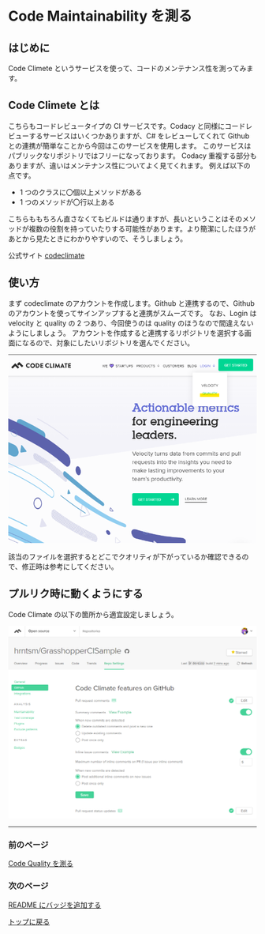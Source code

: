 # Code Maintainability を測る

## はじめに

Code Climete というサービスを使って、コードのメンテナンス性を測ってみます。

## Code Climete とは

こちらもコードレビュータイプの CI サービスです。Codacy と同様にコードレビューするサービスはいくつかありますが、C# をレビューしてくれて Github との連携が簡単なことから今回はこのサービスを使用します。
このサービスはパブリックなリポジトリではフリーになっております。
Codacy 重複する部分もありますが、違いはメンテナンス性についてよく見てくれます。
例えば以下の点です。

- 1 つのクラスに〇個以上メソッドがある
- 1 つのメソッドが〇行以上ある

こちらももちろん直さなくてもビルドは通りますが、長いということはそのメソッドが複数の役割を持っていたりする可能性があります。より簡潔にしたほうがあとから見たときにわかりやすいので、そうしましょう。

公式サイト
[codeclimate](https://codeclimate.com/)

## 使い方

まず codeclimate のアカウントを作成します。Github と連携するので、Github のアカウントを使ってサインアップすると連携がスムーズです。
なお、Login は velocity と quality の 2 つあり、今回使うのは quality のほうなので間違えないようにしましょう。
アカウントを作成すると連携するリポジトリを選択する画面になるので、対象にしたいリポジトリを選んでください。

![](https://github.com/hrntsm/zenn_articles/blob/master/books/grasshopper-ci/image/LoginClimate.png?raw=true)

該当のファイルを選択するとどこでクオリティが下がっているか確認できるので、修正時は参考にしてください。

## プルリク時に動くようにする

Code Climate の以下の箇所から適宜設定しましょう。

![](https://github.com/hrntsm/zenn_articles/blob/master/books/grasshopper-ci/image/PullreqClimate.png?raw=true)

---

### 前のページ
[Code Quality を測る](code-quality)

### 次のページ
[README にバッジを追加する](add-badge)

[トップに戻る](tutorial-chapters)
